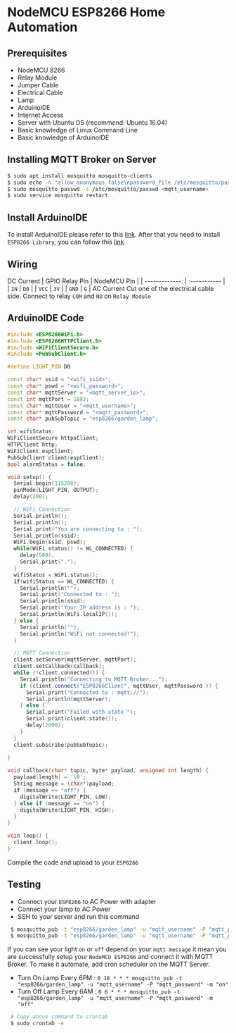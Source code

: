 NodeMCU ESP8266 Home Automation
===

Prerequisites
---
- NodeMCU 8266
- Relay Module
- Jumper Cable
- Electrical Cable
- Lamp
- ArduinoIDE
- Internet Access
- Server with Ubuntu OS (recommend: Ubuntu 16.04)
- Basic knowledge of Linux Command Line
- Basic knowledge of ArduinoIDE

Installing MQTT Broker on Server
---
```sh
$ sudo apt install mosquitto mosquitto-clients
$ sudo echo -n "allow_anonymous false\npassword_file /etc/mosquitto/passwd" > /etc/mosquitto/conf.d/default.conf
$ sudo mosquitto_passwd -c /etc/mosquitto/passwd <mqtt_username>
$ sudo service mosquitto restart
```

Install ArduinoIDE
---
To install ArduinoIDE please refer to this [link](https://www.arduino.cc/en/Main/Software).
After that you need to install `ESP8266 Library`, you can follow this [link](https://randomnerdtutorials.com/how-to-install-esp8266-board-arduino-ide/)

Wiring
---
DC Current
  | GPIO Relay Pin  | NodeMCU Pin   |
  | -------------:  | :-----------  |
  | `IN`            | `D0`          |
  | `VCC`           | `3V`          |
  | `GND`           | `G`           |
AC Current
Cut one of the electrical cable side. Connect to relay `COM` and `NO` on `Relay Module`

ArduinoIDE Code
---
```c++
#include <ESP8266WiFi.h>
#include <ESP8266HTTPClient.h>
#include <WiFiClientSecure.h>
#include <PubSubClient.h>

#define LIGHT_PIN D0

const char* ssid = "<wifi_ssid>";
const char* pswd = "<wifi_password>";
const char* mqttServer = "<mqtt_server_ip>";
const int mqttPort = 1883;
const char* mqttUser = "<mqtt_username>";
const char* mqttPassword = "<mqtt_password>";
const char* pubSubTopic = "esp8266/garden_lamp";

int wifiStatus;
WiFiClientSecure httpsClient;
HTTPClient http;
WiFiClient espClient;
PubSubClient client(espClient);
bool alarmStatus = false;

void setup() {
  Serial.begin(115200);
  pinMode(LIGHT_PIN, OUTPUT);
  delay(200);

  // WiFi Connection
  Serial.println();
  Serial.println();
  Serial.print("You are connecting to : ");
  Serial.println(ssid);
  WiFi.begin(ssid, pswd);
  while(WiFi.status() != WL_CONNECTED) {
    delay(500);
    Serial.print(".");
  }
  wifiStatus = WiFi.status();
  if(wifiStatus == WL_CONNECTED) {
    Serial.println("");
    Serial.print("Connected to : "); 
    Serial.println(ssid);
    Serial.print("Your IP address is : ");
    Serial.println(WiFi.localIP());
  } else {
    Serial.println("");
    Serial.println("WiFi not connected!");
  }

  // MQTT Connection
  client.setServer(mqttServer, mqttPort);
  client.setCallback(callback);
  while (!client.connected()) {
    Serial.println("Connecting to MQTT Broker...");
    if (client.connect("ESP8266Client", mqttUser, mqttPassword )) {
      Serial.print("Connected to : mqtt://");
      Serial.println(mqttServer);
    } else {
      Serial.print("Failed with state ");
      Serial.print(client.state());
      delay(2000);
    }
  }
  client.subscribe(pubSubTopic);
  
}

void callback(char* topic, byte* payload, unsigned int length) {
  payload[length] = '\0';
  String message = (char*)payload;
  if (message == "off") {
    digitalWrite(LIGHT_PIN, LOW);
  } else if (message == "on") {
    digitalWrite(LIGHT_PIN, HIGH);
  }
}

void loop() {
  client.loop();
}
```
Compile the code and upload to your `ESP8266`

Testing
---
- Connect your `ESP8266` to AC Power with adapter
- Connect your lamp to AC Power
- SSH to your server and run this command
```sh
 $ mosquitto_pub -t "esp8266/garden_lamp" -u "mqtt_username" -P "mqtt_password" -m "on"
 $ mosquitto_pub -t "esp8266/garden_lamp" -u "mqtt_username" -P "mqtt_password" -m "off"
```
If you can see your light `on` or `off` depend on your `mqtt message` it mean you are successfully setup your `NodeMCU ESP8266` and connect it with MQTT Broker.
To make it automate, add cron scheduler on the MQTT Server.
- Turn On Lamp Every 6PM : `0 18 * * * mosquitto_pub -t "esp8266/garden_lamp" -u "mqtt_username" -P "mqtt_password" -m "on"`
- Turn Off Lamp Every 6AM : `0 6 * * * mosquitto_pub -t "esp8266/garden_lamp" -u "mqtt_username" -P "mqtt_password" -m "off"`
```sh
 # Copy above command to crontab
 $ sudo crontab -e
```

